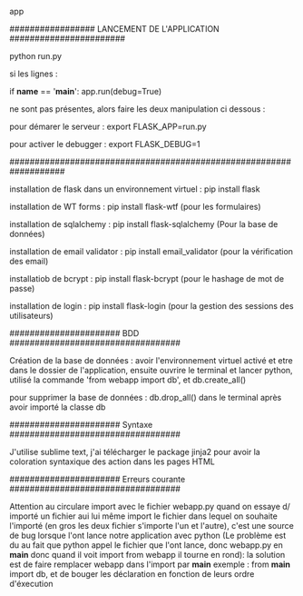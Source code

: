 app

################# LANCEMENT DE L'APPLICATION #######################

python run.py

si les lignes :

if __name__ == '__main__':
	app.run(debug=True)

ne sont pas présentes, alors faire les deux manipulation ci dessous :

pour démarer le serveur : export FLASK_APP=run.py

pour activer le debugger : export FLASK_DEBUG=1

###################################################################


installation de flask dans un environnement virtuel : pip install flask

installation de WT forms : pip install flask-wtf					(pour les formulaires)

installation de sqlalchemy : pip install flask-sqlalchemy			(Pour la base de données)

installation de email validator : pip install email_validator 		(pour la vérification des email)

installatiob de bcrypt : pip install flask-bcrypt					(pour le hashage de mot de passe)

installation de login : pip install flask-login						(pour la gestion des sessions des utilisateurs)

###################### BDD ##################################

Création de la base de données : avoir l'environnement virtuel activé et etre dans le dossier de l'application, ensuite ouvrire le terminal et lancer python, utilisé la commande 'from webapp import db', et db.create_all()

pour supprimer la base de données : db.drop_all() dans le terminal après avoir importé la classe db

###################### Syntaxe ##################################

J'utilise sublime text, j'ai télécharger le package jinja2 pour avoir la coloration syntaxique des action dans les pages HTML


###################### Erreurs courante ##################################

Attention au circulare import avec le fichier webapp.py quand on essaye d/ importé un fichier aui lui même import le fichier dans lequel on souhaite l'importé (en gros les deux fichier s'importe l'un et l'autre), c'est une source de bug lorsque l'ont lance notre application avec python
(Le problème est du au fait que python appel le fichier que l'ont lance, donc webapp.py en __main__ donc quand il voit import from webapp il tourne en rond): la solution est de faire remplacer webapp dans l'import par __main__ exemple : from __main__ import db, et de bouger les déclaration en fonction de leurs ordre d'éxecution